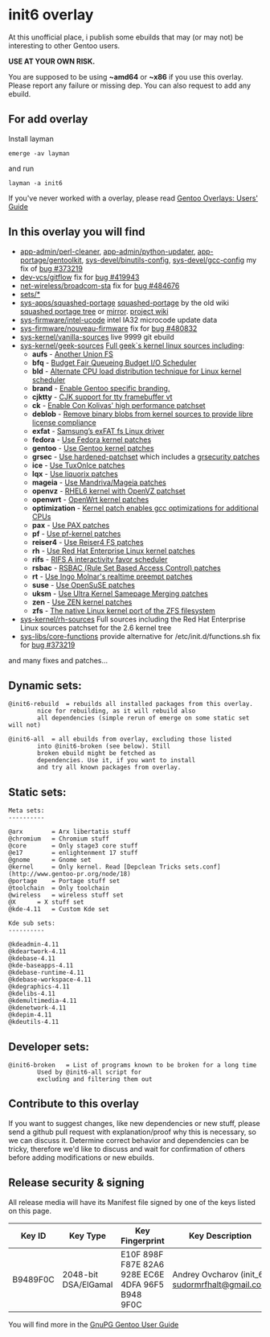init6 overlay
=============

At this unofficial place, i publish some ebuilds that may (or may not) be interesting to other Gentoo users.

**USE AT YOUR OWN RISK.**

You are supposed to be using **~amd64** or **~x86** if you use this overlay.
Please report any failure or missing dep.
You can also request to add any ebuild.

For add overlay
---------------

Install layman

    emerge -av layman

and run

    layman -a init6

If you've never worked with a overlay, please read [Gentoo Overlays: Users' Guide](http://www.gentoo.org/proj/en/overlays/userguide.xml)

In this overlay you will find
-----------------------------
 * [app-admin/perl-cleaner](https://github.com/init6/init_6/tree/master/app-admin/perl-cleaner), [app-admin/python-updater](https://github.com/init6/init_6/tree/master/app-admin/python-updater), [app-portage/gentoolkit](https://github.com/init6/init_6/tree/master/app-portage/gentoolkit), [sys-devel/binutils-config](https://github.com/init6/init_6/tree/master/sys-devel/binutils-config), [sys-devel/gcc-config](https://github.com/init6/init_6/tree/master/sys-devel/gcc-config) my fix of [bug #373219](https://bugs.gentoo.org/show_bug.cgi?id=373219) 
 * [dev-vcs/gitflow](https://github.com/init6/init_6/tree/master/dev-vcs/gitflow) fix for [bug #419943](https://bugs.gentoo.org/show_bug.cgi?id=419943)
 * [net-wireless/broadcom-sta](https://github.com/init6/init_6/tree/master/net-wireless/broadcom-sta) fix for [bug #484676](https://bugs.gentoo.org/show_bug.cgi?id=484676)
 * [sets/*](https://github.com/init6/init_6/blob/master/sets/README.md)
 * [sys-apps/squashed-portage](https://github.com/init6/init_6/tree/master/sys-apps/squashed-portage) [squashed-portage](https://github.com/init6/squashed-portage) by the old wiki [squashed portage tree](http://web.archive.org/web/20130412155603/http://en.gentoo-wiki.com/wiki/Squashed_Portage_Tree) or [mirror](https://github.com/init6/init_6/wiki/squashed-portage-tree). [project wiki](https://github.com/init6/init_6/wiki/squashed-portage-tree)
 * [sys-firmware/intel-ucode](https://github.com/init6/init_6/tree/master/sys-firmware/intel-ucode) intel IA32 microcode update data
 * [sys-firmware/nouveau-firmware](https://github.com/init6/init_6/tree/master/sys-firmware/nouveau-firmware) fix for [bug #480832](https://bugs.gentoo.org/show_bug.cgi?id=480832)
 * [sys-kernel/vanilla-sources](https://github.com/init6/init_6/blob/master/sys-kernel/vanilla-sources/vanilla-sources-9999.ebuild) live 9999 git ebuild
 * [sys-kernel/geek-sources](https://github.com/init6/init_6/tree/master/sys-kernel/geek-sources) [Full geek`s kernel linux sources including](https://github.com/init6/init_6/wiki/geek-sources):
     * **aufs** - [Another Union FS](http://aufs.sourceforge.net)
     * **bfq** - [Budget Fair Queueing Budget I/O Scheduler](http://algo.ing.unimo.it/people/paolo/disk_sched/sources.php)
     * **bld** - [Alternate CPU load distribution technique for Linux kernel scheduler](http://code.google.com/p/bld)
     * **brand** - [Enable Gentoo specific branding.](https://github.com/init6/init_6/wiki/geek-sources)
     * **cjktty** - [CJK support for tty framebuffer vt](https://github.com/Gentoo-zh/linux-cjktty)
     * **ck** - [Enable Con Kolivas' high performance patchset](http://users.on.net/~ckolivas/kernel)
     * **deblob** - [Remove binary blobs from kernel sources to provide libre license compliance](http://linux-libre.fsfla.org/pub/linux-libre)
     * **exfat** - [Samsung’s exFAT fs Linux driver](http://opensource.samsung.com/reception/receptionSub.do?method=search&searchValue=exfat)
     * **fedora** - [Use Fedora kernel patches](http://pkgs.fedoraproject.org/cgit/kernel.git)
     * **gentoo** - [Use Gentoo kernel patches](http://dev.gentoo.org/~mpagano/genpatches)
     * **grsec** - [Use hardened-patchset](http://git.overlays.gentoo.org/gitweb/?p=proj/hardened-patchset.git;a=summary) which includes a [grsecurity patches](http://grsecurity.net)
     * **ice** - [Use TuxOnIce patches](https://github.com/NigelCunningham/tuxonice-kernel)
     * **lqx** - [Use liquorix patches](http://liquorix.net)
     * **mageia** - [Use Mandriva/Mageia patches](http://svnweb.mageia.org/packages/cauldron/kernel)
     * **openvz** - [RHEL6 kernel with OpenVZ patchset](http://openvz.org)
     * **openwrt** - [OpenWrt kernel patches](https://openwrt.org)
     * **optimization** - [Kernel patch enables gcc optimizations for additional CPUs](https://github.com/graysky2/kernel_gcc_patch)
     * **pax** - [Use PAX patches](http://pax.grsecurity.net)
     * **pf** - [Use pf-kernel patches](http://pf.natalenko.name)
     * **reiser4** - [Use Reiser4 FS patches](http://sourceforge.net/projects/reiser4)
     * **rh** - [Use Red Hat Enterprise Linux kernel patches](http://www.redhat.com)
     * **rifs** - [RIFS A interactivity favor scheduler](https://code.google.com/p/rifs-scheduler)
     * **rsbac** - [RSBAC (Rule Set Based Access Control) patches](http://www.rsbac.org)
     * **rt** - [Use Ingo Molnar's realtime preempt patches](http://www.kernel.org/pub/linux/kernel/projects/rt)
     * **suse** - [Use OpenSuSE patches](http://kernel.opensuse.org/cgit/kernel-source)
     * **uksm** - [Use Ultra Kernel Samepage Merging patches](http://kerneldedup.org)
     * **zen** - [Use ZEN kernel patches](https://github.com/damentz/zen-kernel)
     * **zfs** - [The native Linux kernel port of the ZFS filesystem](http://zfsonlinux.org)
 * [sys-kernel/rh-sources](https://github.com/init6/init_6/tree/master/sys-kernel/rh-sources) Full sources including the Red Hat Enterprise Linux sources patchset for the 2.6 kernel tree
 * [sys-libs/core-functions](https://github.com/init6/init_6/tree/master/sys-libs/core-functions) provide alternative for /etc/init.d/functions.sh fix for [bug #373219](https://bugs.gentoo.org/show_bug.cgi?id=373219)

and many fixes and patches…

Dynamic sets:
-------------

	@init6-rebuild	= rebuilds all installed packages from this overlay.
			nice for rebuilding, as it will rebuild also
			all dependencies (simple rerun of emerge on some static set will not)

	@init6-all	= all ebuilds from overlay, excluding those listed
			into @init6-broken (see below). Still
			broken ebuild might be fetched as
			dependencies. Use it, if you want to install
			and try all known packages from overlay.

Static sets:
-------------

	Meta sets:
	----------

	@arx		= Arx libertatis stuff
	@chromium	= Chromium stuff
	@core		= Only stage3 core stuff
	@e17		= enlightenment 17 stuff
	@gnome		= Gnome set
	@kernel		= Only kernel. Read [Depclean Tricks sets.conf](http://www.gentoo-pr.org/node/18)
	@portage	= Portage stuff set
	@toolchain	= Only toolchain
	@wireless	= wireless stuff set
	@X		= X stuff set
	@kde-4.11	= Custom Kde set

	Kde sub sets:
	----------

	@kdeadmin-4.11
	@kdeartwork-4.11
	@kdebase-4.11
	@kde-baseapps-4.11
	@kdebase-runtime-4.11
	@kdebase-workspace-4.11
	@kdegraphics-4.11
	@kdelibs-4.11
	@kdemultimedia-4.11
	@kdenetwork-4.11
	@kdepim-4.11
	@kdeutils-4.11

Developer sets:
---------------

	@init6-broken	= List of programs known to be broken for a long time
			Used by @init6-all script for
			excluding and filtering them out

Contribute to this overlay
--------------------------

If you want to suggest changes, like new dependencies or new stuff, please send a github pull request with explanation/proof why this is necessary, so we can discuss it. Determine correct behavior and dependencies can be tricky, therefore we'd like to discuss and wait for confirmation of others before adding modifications or new ebuilds.

Release security & signing
--------------------------

All release media will have its Manifest file signed by one of the keys listed on this page.

| Key ID | Key Type | Key Fingerprint | Key Description | Created | Expires | Revoked | Notes |
| --- | --- | --- | --- | --- | --- | --- | --- |
| B9489F0C | 2048-bit DSA/ElGamal | E10F 898F F87E 82A6 928E EC6E 4DFA 96F5 B948 9F0C | Andrey Ovcharov (init_6) <sudormrfhalt@gmail.com> | 2013-08-13 | 2014-02-09 | | |

You will find more in the [GnuPG Gentoo User Guide](http://www.gentoo.org/doc/en/gnupg-user.xml)
